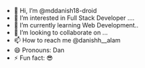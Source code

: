- 👋 Hi, I’m @mddanish18-droid
- 👀 I’m interested in Full Stack Developer ....
- 🌱 I’m currently learning Web Development..
- 💞️ I’m looking to collaborate on ...
- 📫 How to reach me @danishh__alam
- 😄 Pronouns: Dan
- ⚡ Fun fact: 😎

<!---
mddanish18-droid/mddanish18-droid is a ✨ special ✨ repository because its `README.md` (this file) appears on your GitHub profile.
You can click the Preview link to take a look at your changes.
--->
